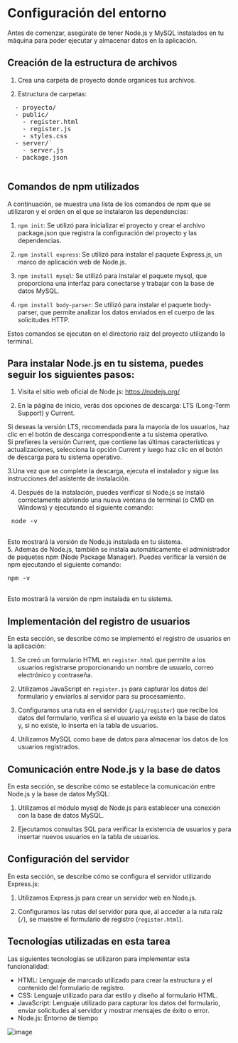 # Configuración del entorno

Antes de comenzar, asegúrate de tener Node.js y MySQL instalados en tu máquina para poder ejecutar y almacenar datos en la aplicación.

## Creación de la estructura de archivos

1. Crea una carpeta de proyecto donde organices tus archivos.

2. Estructura de carpetas:

<pre>
  - proyecto/
  - public/
    - register.html
    - register.js
    - styles.css
  - server/`
    - server.js
  - package.json
  </pre>


## Comandos de npm utilizados

A continuación, se muestra una lista de los comandos de npm que se utilizaron y el orden en el que se instalaron las dependencias:

1. `npm init`: Se utilizó para inicializar el proyecto y crear el archivo package.json que registra la configuración del proyecto y las dependencias.

2. `npm install express`: Se utilizó para instalar el paquete Express.js, un marco de aplicación web de Node.js.

3. `npm install mysql`: Se utilizó para instalar el paquete mysql, que proporciona una interfaz para conectarse y trabajar con la base de datos MySQL.

4. `npm install body-parser`: Se utilizó para instalar el paquete body-parser, que permite analizar los datos enviados en el cuerpo de las solicitudes HTTP.

Estos comandos se ejecutan en el directorio raíz del proyecto utilizando la terminal.

## Para instalar Node.js en tu sistema, puedes seguir los siguientes pasos:

1. Visita el sitio web oficial de Node.js: https://nodejs.org/

2. En la página de inicio, verás dos opciones de descarga: LTS (Long-Term Support) y Current.

Si deseas la versión LTS, recomendada para la mayoría de los usuarios, haz clic en el botón de descarga correspondiente a tu sistema operativo.  
Si prefieres la versión Current, que contiene las últimas características y actualizaciones, selecciona la opción Current y luego haz clic en el botón de descarga para tu sistema operativo.  

3.Una vez que se complete la descarga, ejecuta el instalador y sigue las instrucciones del asistente de instalación.  

4. Después de la instalación, puedes verificar si Node.js se instaló correctamente abriendo una nueva ventana de terminal (o CMD en Windows) y ejecutando el siguiente comando:

<pre>
 node -v
  </pre>
  Esto mostrará la versión de Node.js instalada en tu sistema.  
5. Además de Node.js, también se instala automáticamente el administrador de paquetes npm (Node Package Manager).   Puedes verificar la versión de npm ejecutando el siguiente comando:

<pre>
npm -v
  </pre>
Esto mostrará la versión de npm instalada en tu sistema.  

## Implementación del registro de usuarios

En esta sección, se describe cómo se implementó el registro de usuarios en la aplicación:

1. Se creó un formulario HTML en `register.html` que permite a los usuarios registrarse proporcionando un nombre de usuario, correo electrónico y contraseña.

2. Utilizamos JavaScript en `register.js` para capturar los datos del formulario y enviarlos al servidor para su procesamiento.

3. Configuramos una ruta en el servidor (`/api/register`) que recibe los datos del formulario, verifica si el usuario ya existe en la base de datos y, si no existe, lo inserta en la tabla de usuarios.

4. Utilizamos MySQL como base de datos para almacenar los datos de los usuarios registrados.

## Comunicación entre Node.js y la base de datos

En esta sección, se describe cómo se establece la comunicación entre Node.js y la base de datos MySQL:

1. Utilizamos el módulo mysql de Node.js para establecer una conexión con la base de datos MySQL.

2. Ejecutamos consultas SQL para verificar la existencia de usuarios y para insertar nuevos usuarios en la tabla de usuarios.

## Configuración del servidor

En esta sección, se describe cómo se configura el servidor utilizando Express.js:

1. Utilizamos Express.js para crear un servidor web en Node.js.

2. Configuramos las rutas del servidor para que, al acceder a la ruta raíz (`/`), se muestre el formulario de registro (`register.html`).

## Tecnologías utilizadas en esta tarea

Las siguientes tecnologías se utilizaron para implementar esta funcionalidad:

- HTML: Lenguaje de marcado utilizado para crear la estructura y el contenido del formulario de registro.
- CSS: Lenguaje utilizado para dar estilo y diseño al formulario HTML.
- JavaScript: Lenguaje utilizado para capturar los datos del formulario, enviar solicitudes al servidor y mostrar mensajes de éxito o error.
- Node.js: Entorno de tiempo  

![image](https://github.com/MiguelMurrugarraTorres/learning_path/assets/20019777/2fde1cdc-978b-4528-90fa-55b9b03a5065)


